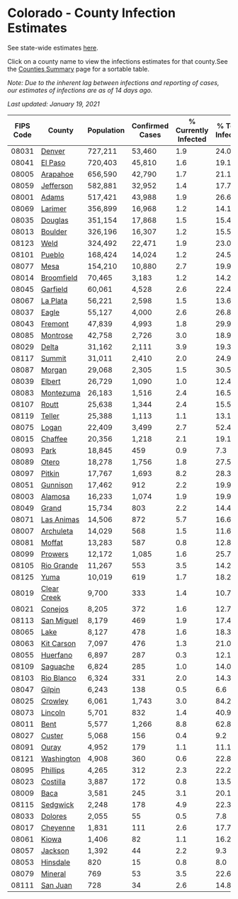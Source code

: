 # Colorado - County Infection Estimates

See state-wide estimates [here](/infections/us-co).

Click on a county name to view the infections estimates for that county.See the [Counties Summary](/infections/summary-counties) page for a sortable table.

*Note: Due to the inherent lag between infections and reporting of cases, our estimates of infections are as of 14 days ago.*

*Last updated: January 19, 2021*

|   FIPS Code |                     County |   Population |   Confirmed Cases |   % Currently Infected |   % Total Infected |
|-------------|----------------------------|--------------|-------------------|------------------------|--------------------|
|       08031 |           [Denver](denver) |      727,211 |            53,460 |                    1.9 |               24.0 |
|       08041 |         [El Paso](el-paso) |      720,403 |            45,810 |                    1.6 |               19.1 |
|       08005 |       [Arapahoe](arapahoe) |      656,590 |            42,790 |                    1.7 |               21.1 |
|       08059 |     [Jefferson](jefferson) |      582,881 |            32,952 |                    1.4 |               17.7 |
|       08001 |             [Adams](adams) |      517,421 |            43,988 |                    1.9 |               26.6 |
|       08069 |         [Larimer](larimer) |      356,899 |            16,968 |                    1.2 |               14.1 |
|       08035 |         [Douglas](douglas) |      351,154 |            17,868 |                    1.5 |               15.4 |
|       08013 |         [Boulder](boulder) |      326,196 |            16,307 |                    1.2 |               15.5 |
|       08123 |               [Weld](weld) |      324,492 |            22,471 |                    1.9 |               23.0 |
|       08101 |           [Pueblo](pueblo) |      168,424 |            14,024 |                    1.2 |               24.5 |
|       08077 |               [Mesa](mesa) |      154,210 |            10,880 |                    2.7 |               19.9 |
|       08014 |   [Broomfield](broomfield) |       70,465 |             3,183 |                    1.2 |               14.2 |
|       08045 |       [Garfield](garfield) |       60,061 |             4,528 |                    2.6 |               22.4 |
|       08067 |       [La Plata](la-plata) |       56,221 |             2,598 |                    1.5 |               13.6 |
|       08037 |             [Eagle](eagle) |       55,127 |             4,000 |                    2.6 |               26.8 |
|       08043 |         [Fremont](fremont) |       47,839 |             4,993 |                    1.8 |               29.9 |
|       08085 |       [Montrose](montrose) |       42,758 |             2,726 |                    3.0 |               18.9 |
|       08029 |             [Delta](delta) |       31,162 |             2,111 |                    3.9 |               19.3 |
|       08117 |           [Summit](summit) |       31,011 |             2,410 |                    2.0 |               24.9 |
|       08087 |           [Morgan](morgan) |       29,068 |             2,305 |                    1.5 |               30.5 |
|       08039 |           [Elbert](elbert) |       26,729 |             1,090 |                    1.0 |               12.4 |
|       08083 |     [Montezuma](montezuma) |       26,183 |             1,516 |                    2.4 |               16.5 |
|       08107 |             [Routt](routt) |       25,638 |             1,344 |                    2.4 |               15.5 |
|       08119 |           [Teller](teller) |       25,388 |             1,113 |                    1.1 |               13.1 |
|       08075 |             [Logan](logan) |       22,409 |             3,499 |                    2.7 |               52.4 |
|       08015 |         [Chaffee](chaffee) |       20,356 |             1,218 |                    2.1 |               19.1 |
|       08093 |               [Park](park) |       18,845 |               459 |                    0.9 |                7.3 |
|       08089 |             [Otero](otero) |       18,278 |             1,756 |                    1.8 |               27.5 |
|       08097 |           [Pitkin](pitkin) |       17,767 |             1,693 |                    8.2 |               28.3 |
|       08051 |       [Gunnison](gunnison) |       17,462 |               912 |                    2.2 |               19.9 |
|       08003 |         [Alamosa](alamosa) |       16,233 |             1,074 |                    1.9 |               19.9 |
|       08049 |             [Grand](grand) |       15,734 |               803 |                    2.2 |               14.4 |
|       08071 |   [Las Animas](las-animas) |       14,506 |               872 |                    5.7 |               16.6 |
|       08007 |     [Archuleta](archuleta) |       14,029 |               568 |                    1.5 |               11.6 |
|       08081 |           [Moffat](moffat) |       13,283 |               587 |                    0.8 |               12.8 |
|       08099 |         [Prowers](prowers) |       12,172 |             1,085 |                    1.6 |               25.7 |
|       08105 |   [Rio Grande](rio-grande) |       11,267 |               553 |                    3.5 |               14.2 |
|       08125 |               [Yuma](yuma) |       10,019 |               619 |                    1.7 |               18.2 |
|       08019 | [Clear Creek](clear-creek) |        9,700 |               333 |                    1.4 |               10.7 |
|       08021 |         [Conejos](conejos) |        8,205 |               372 |                    1.6 |               12.7 |
|       08113 |   [San Miguel](san-miguel) |        8,179 |               469 |                    1.9 |               17.4 |
|       08065 |               [Lake](lake) |        8,127 |               478 |                    1.6 |               18.3 |
|       08063 |   [Kit Carson](kit-carson) |        7,097 |               476 |                    1.3 |               21.0 |
|       08055 |       [Huerfano](huerfano) |        6,897 |               287 |                    0.3 |               12.1 |
|       08109 |       [Saguache](saguache) |        6,824 |               285 |                    1.0 |               14.0 |
|       08103 |   [Rio Blanco](rio-blanco) |        6,324 |               331 |                    2.0 |               14.3 |
|       08047 |           [Gilpin](gilpin) |        6,243 |               138 |                    0.5 |                6.6 |
|       08025 |         [Crowley](crowley) |        6,061 |             1,743 |                    3.0 |               84.2 |
|       08073 |         [Lincoln](lincoln) |        5,701 |               832 |                    1.4 |               40.9 |
|       08011 |               [Bent](bent) |        5,577 |             1,266 |                    8.8 |               62.8 |
|       08027 |           [Custer](custer) |        5,068 |               156 |                    0.4 |                9.2 |
|       08091 |             [Ouray](ouray) |        4,952 |               179 |                    1.1 |               11.1 |
|       08121 |   [Washington](washington) |        4,908 |               360 |                    0.6 |               22.8 |
|       08095 |       [Phillips](phillips) |        4,265 |               312 |                    2.3 |               22.2 |
|       08023 |       [Costilla](costilla) |        3,887 |               172 |                    0.8 |               13.5 |
|       08009 |               [Baca](baca) |        3,581 |               245 |                    3.1 |               20.1 |
|       08115 |       [Sedgwick](sedgwick) |        2,248 |               178 |                    4.9 |               22.3 |
|       08033 |         [Dolores](dolores) |        2,055 |                55 |                    0.5 |                7.8 |
|       08017 |       [Cheyenne](cheyenne) |        1,831 |               111 |                    2.6 |               17.7 |
|       08061 |             [Kiowa](kiowa) |        1,406 |                82 |                    1.1 |               16.2 |
|       08057 |         [Jackson](jackson) |        1,392 |                44 |                    2.2 |                9.3 |
|       08053 |       [Hinsdale](hinsdale) |          820 |                15 |                    0.8 |                8.0 |
|       08079 |         [Mineral](mineral) |          769 |                53 |                    3.5 |               22.6 |
|       08111 |       [San Juan](san-juan) |          728 |                34 |                    2.6 |               14.8 |